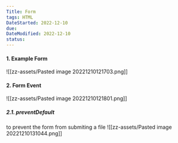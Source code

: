 ```yaml
---
Title: Form
tags: HTML
DateStarted: 2022-12-10
due:
DateModified: 2022-12-10
status:
---
```


#### 1. Example Form

![[zz-assets/Pasted image 20221210121703.png]]

#### 2. Form Event

![[zz-assets/Pasted image 20221210121801.png]]

##### 2.1. preventDefault

to prevent the form from submiting a file
![[zz-assets/Pasted image 20221210131044.png]]
